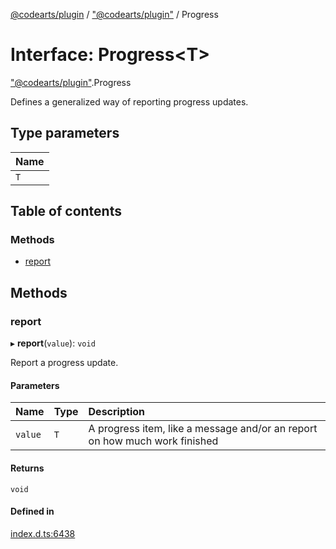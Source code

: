 [@codearts/plugin](../README.md) / ["@codearts/plugin"](../modules/_codearts_plugin_.md) / Progress

# Interface: Progress<T\>

["@codearts/plugin"](../modules/_codearts_plugin_.md).Progress

Defines a generalized way of reporting progress updates.

## Type parameters

| Name |
| :------ |
| `T` |

## Table of contents

### Methods

- [report](codearts_plugin_.Progress.md#report)

## Methods

### report

▸ **report**(`value`): `void`

Report a progress update.

#### Parameters

| Name | Type | Description |
| :------ | :------ | :------ |
| `value` | `T` | A progress item, like a message and/or an report on how much work finished |

#### Returns

`void`

#### Defined in

[index.d.ts:6438](https://github.com/huaweicloud/cloudide-plugin-api/blob/03b481c/index.d.ts#L6438)
